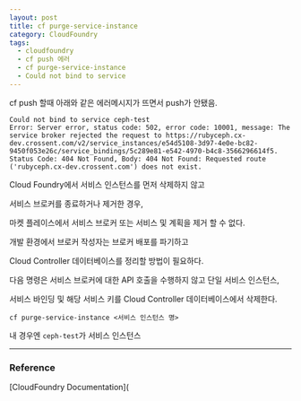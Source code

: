 ```yaml
---
layout: post
title: cf purge-service-instance
category: CloudFoundry
tags:
  - cloudfoundry
  - cf push 에러
  - cf purge-service-instance
  - Could not bind to service
---
```






cf push 할때 아래와 같은 에러메시지가 뜨면서 push가 안됐음.

```
Could not bind to service ceph-test
Error: Server error, status code: 502, error code: 10001, message: The service broker rejected the request to https://rubyceph.cx-dev.crossent.com/v2/service_instances/e54d5108-3d97-4e0e-bc82-9450f053e26c/service_bindings/5c289e81-e542-4970-b4c8-3566296614f5. Status Code: 404 Not Found, Body: 404 Not Found: Requested route ('rubyceph.cx-dev.crossent.com') does not exist.
```

Cloud Foundry에서 서비스 인스턴스를 먼저 삭제하지 않고 

서비스 브로커를 종료하거나 제거한 경우, 

마켓 플레이스에서 서비스 브로커 또는 서비스 및 계획을 제거 할 수 없다.

개발 환경에서 브로커 작성자는 브로커 배포를 파기하고 

Cloud Controller 데이터베이스를 정리할 방법이 필요하다.



다음 명령은 서비스 브로커에 대한 API 호출을 수행하지 않고 단일 서비스 인스턴스, 

서비스 바인딩 및 해당 서비스 키를 Cloud Controller 데이터베이스에서 삭제한다.



```
cf purge-service-instance <서비스 인스턴스 명>
```

내 경우엔 `ceph-test`가 서비스 인스턴스







---

### Reference

[CloudFoundry Documentation](